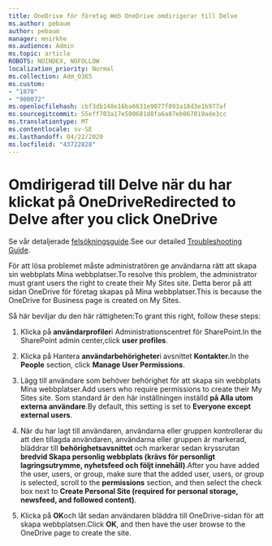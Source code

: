 ```yaml
---
title: OneDrive för företag Web OneDrive omdirigerar till Delve
ms.author: pebaum
author: pebaum
manager: mnirkhe
ms.audience: Admin
ms.topic: article
ROBOTS: NOINDEX, NOFOLLOW
localization_priority: Normal
ms.collection: Adm_O365
ms.custom:
- "1870"
- "900072"
ms.openlocfilehash: cbf3db148e16ba6631e9077f893a18d3e1b977af
ms.sourcegitcommit: 55eff703a17e500681d8fa6a87eb067019ade3cc
ms.translationtype: MT
ms.contentlocale: sv-SE
ms.lasthandoff: 04/22/2020
ms.locfileid: "43722828"
---
```

# <a name="redirected-to-delve-after-you-click-onedrive"></a><span data-ttu-id="2963b-102">Omdirigerad till Delve när du har klickat på OneDrive</span><span class="sxs-lookup"><span data-stu-id="2963b-102">Redirected to Delve after you click OneDrive</span></span>

<span data-ttu-id="2963b-103">Se vår detaljerade [felsökningsguide](https://docs.microsoft.com/sharepoint/support/sites/troubleshooting-guide-for-sites-stopped-at-provisioning).</span><span class="sxs-lookup"><span data-stu-id="2963b-103">See our detailed [Troubleshooting Guide](https://docs.microsoft.com/sharepoint/support/sites/troubleshooting-guide-for-sites-stopped-at-provisioning).</span></span>

<span data-ttu-id="2963b-104">För att lösa problemet måste administratören ge användarna rätt att skapa sin webbplats Mina webbplatser.</span><span class="sxs-lookup"><span data-stu-id="2963b-104">To resolve this problem, the administrator must grant users the right to create their My Sites site.</span></span> <span data-ttu-id="2963b-105">Detta beror på att sidan OneDrive för företag skapas på Mina webbplatser.</span><span class="sxs-lookup"><span data-stu-id="2963b-105">This is because the OneDrive for Business page is created on My Sites.</span></span>

<span data-ttu-id="2963b-106">Så här beviljar du den här rättigheten:</span><span class="sxs-lookup"><span data-stu-id="2963b-106">To grant this right, follow these steps:</span></span>

1. <span data-ttu-id="2963b-107">Klicka på **användarprofiler**i Administrationscentret för SharePoint.</span><span class="sxs-lookup"><span data-stu-id="2963b-107">In the SharePoint admin center,click **user profiles**.</span></span>

2. <span data-ttu-id="2963b-108">Klicka på Hantera **användarbehörigheter**i avsnittet **Kontakter.**</span><span class="sxs-lookup"><span data-stu-id="2963b-108">In the **People** section, click **Manage User Permissions**.</span></span>

3. <span data-ttu-id="2963b-109">Lägg till användare som behöver behörighet för att skapa sin webbplats Mina webbplatser.</span><span class="sxs-lookup"><span data-stu-id="2963b-109">Add users who require permissions to create their My Sites site.</span></span> <span data-ttu-id="2963b-110">Som standard är den här inställningen inställd **på Alla utom externa användare**.</span><span class="sxs-lookup"><span data-stu-id="2963b-110">By default, this setting is set to **Everyone except external users**.</span></span>

4. <span data-ttu-id="2963b-111">När du har lagt till användaren, användarna eller gruppen kontrollerar du att den tillagda användaren, användarna eller gruppen är markerad, bläddrar till **behörighetsavsnittet** och markerar sedan kryssrutan **bredvid Skapa personlig webbplats (krävs för personligt lagringsutrymme, nyhetsfeed och följt innehåll)**.</span><span class="sxs-lookup"><span data-stu-id="2963b-111">After you have added the user, users, or group, make sure that the added user, users, or group is selected, scroll to the **permissions** section, and then select the check box next to **Create Personal Site (required for personal storage, newsfeed, and followed content)**.</span></span>

5. <span data-ttu-id="2963b-112">Klicka på **OK**och låt sedan användaren bläddra till OneDrive-sidan för att skapa webbplatsen.</span><span class="sxs-lookup"><span data-stu-id="2963b-112">Click **OK**, and then have the user browse to the OneDrive page to create the site.</span></span>
